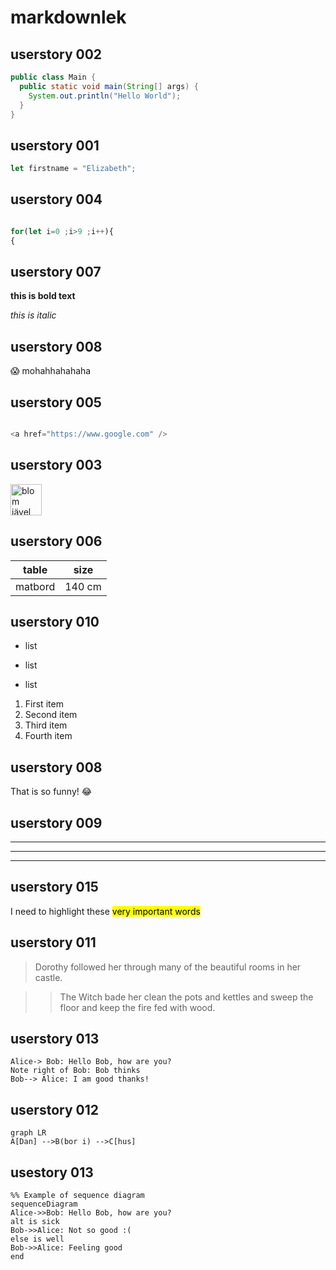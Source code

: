 # markdownlek

## userstory 002
```java
public class Main {
  public static void main(String[] args) {
    System.out.println("Hello World");
  }
}
```

## userstory 001
```javascript
let firstname = "Elizabeth";
```

## userstory 004

```javascript

for(let i=0 ;i>9 ;i++){
{
```

## userstory 007

**this is bold text**

*this is italic*

## userstory 008

:scream: mohahhahahaha

## userstory 005


```javascript

<a href="https://www.google.com" />

```

## userstory 003

<img src="https://staging.dinodlarvan.hemsida.eu/wp-content/uploads/2019/04/Rosenskära-Gazebo-Red-elson-Garden.jpg " width="50px" height="50px" alt="blom jävel " />

## userstory 006

| table | size |
|------ |------|
|matbord|140 cm|

## userstory 010

+ list
- list
* list


<ol>
  <li>First item</li>
  <li>Second item</li>
  <li>Third item</li>
  <li>Fourth item</li>
</ol>

## userstory 008

That is so funny! :joy:


## userstory 009

***
___

---

## userstory 015


I need to highlight these <mark>very important words</mark>

## userstory 011

> Dorothy followed her through many of the beautiful rooms in her castle.

>
>> The Witch bade her clean the pots and kettles and sweep the floor and keep the fire fed with wood.

## userstory 013

``` sequence
Alice-> Bob: Hello Bob, how are you?
Note right of Bob: Bob thinks
Bob--> Alice: I am good thanks!
```
## userstory 012
```mermaid
graph LR
A[Dan] -->B(bor i) -->C[hus]
```
## usestory 013
```mermaid
%% Example of sequence diagram
sequenceDiagram
Alice->>Bob: Hello Bob, how are you?
alt is sick
Bob->>Alice: Not so good :(
else is well
Bob->>Alice: Feeling good
end
```
